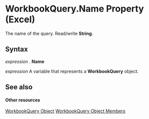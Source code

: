 
# WorkbookQuery.Name Property (Excel)

The name of the query. Read/write  **String**.


## Syntax

 _expression_ . **Name**

 _expression_ A variable that represents a **WorkbookQuery** object.


## See also


#### Other resources


[WorkbookQuery Object](2a27186f-5e02-f026-bee2-b4c7aa852711.md)
[WorkbookQuery Object Members](3c698446-813c-edc2-f8c9-66f5dfc2d1c3.md)
